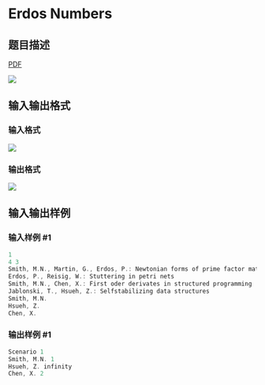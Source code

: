 # Erdos Numbers

## 题目描述

[problemUrl]: https://uva.onlinejudge.org/index.php?option=com_onlinejudge&Itemid=8&category=12&page=show_problem&problem=985

[PDF](https://uva.onlinejudge.org/external/100/p10044.pdf)

![](https://cdn.luogu.com.cn/upload/vjudge_pic/UVA10044/e62e379f85e765871bae575b92fac4c52cdea507.png)

## 输入输出格式

### 输入格式

![](https://cdn.luogu.com.cn/upload/vjudge_pic/UVA10044/160ea6ac7f93387c870f5e0740cb3e79165fee6c.png)

### 输出格式

![](https://cdn.luogu.com.cn/upload/vjudge_pic/UVA10044/7c7a1342ff23053de092e794ef8448d799160ace.png)

## 输入输出样例

### 输入样例 #1

```cpp
1
4 3
Smith, M.N., Martin, G., Erdos, P.: Newtonian forms of prime factor matrices
Erdos, P., Reisig, W.: Stuttering in petri nets
Smith, M.N., Chen, X.: First oder derivates in structured programming
Jablonski, T., Hsueh, Z.: Selfstabilizing data structures
Smith, M.N.
Hsueh, Z.
Chen, X.
```


### 输出样例 #1

```cpp
Scenario 1
Smith, M.N. 1
Hsueh, Z. infinity
Chen, X. 2
```


